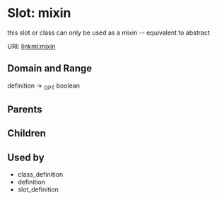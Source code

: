 
# Slot: mixin


this slot or class can only be used as a mixin -- equivalent to abstract

URI: [linkml:mixin](https://w3id.org/linkml/mixin)


## Domain and Range

definition &#8594;  <sub>OPT</sub> boolean

## Parents


## Children


## Used by

 * class_definition
 * definition
 * slot_definition
